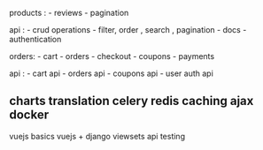 products :
    - reviews
    - pagination


api :
    - crud operations
    - filter, order , search , pagination
    - docs
    - authentication


orders:
    - cart
    - orders
    - checkout
    - coupons
    - payments

api :
    - cart api
    - orders api
    - coupons api
    - user auth api



charts
translation
celery
redis
caching
ajax
docker
----------------
vuejs basics
vuejs + django
viewsets api
testing
